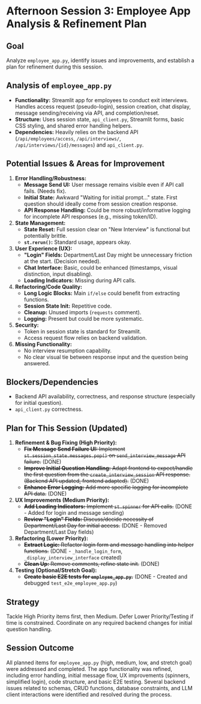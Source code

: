 # Afternoon Session 3: Employee App Analysis & Refinement Plan

## Goal
Analyze `employee_app.py`, identify issues and improvements, and establish a plan for refinement during this session.

## Analysis of `employee_app.py`

*   **Functionality:** Streamlit app for employees to conduct exit interviews. Handles access request (pseudo-login), session creation, chat display, message sending/receiving via API, and completion/reset.
*   **Structure:** Uses session state, `api_client.py`, Streamlit forms, basic CSS styling, and shared error handling helpers.
*   **Dependencies:** Heavily relies on the backend API (`/api/employees/access`, `/api/interviews/`, `/api/interviews/{id}/messages`) and `api_client.py`.

## Potential Issues & Areas for Improvement

1.  **Error Handling/Robustness:**
    *   **Message Send UI:** User message remains visible even if API call fails. (Needs fix).
    *   **Initial State:** Awkward "Waiting for initial prompt..." state. First question should ideally come from session creation response.
    *   **API Response Handling:** Could be more robust/informative logging for incomplete API responses (e.g., missing token/ID).
2.  **State Management:**
    *   **State Reset:** Full session clear on "New Interview" is functional but potentially brittle.
    *   **`st.rerun()`:** Standard usage, appears okay.
3.  **User Experience (UX):**
    *   **"Login" Fields:** Department/Last Day might be unnecessary friction at the start. (Decision needed).
    *   **Chat Interface:** Basic, could be enhanced (timestamps, visual distinction, input disabling).
    *   **Loading Indicators:** Missing during API calls.
4.  **Refactoring/Code Quality:**
    *   **Long Logic Blocks:** Main `if/else` could benefit from extracting functions.
    *   **Session State Init:** Repetitive code.
    *   **Cleanup:** Unused imports (`requests` comment).
    *   **Logging:** Present but could be more systematic.
5.  **Security:**
    *   Token in session state is standard for Streamlit.
    *   Access request flow relies on backend validation.
6.  **Missing Functionality:**
    *   No interview resumption capability.
    *   No clear visual tie between response input and the question being answered.

## Blockers/Dependencies

*   Backend API availability, correctness, and response structure (especially for initial question).
*   `api_client.py` correctness.

## Plan for This Session (Updated)

1.  **Refinement & Bug Fixing (High Priority):**
    *   ~~**Fix Message Send Failure UI:** Implement `st.session_state.messages.pop()` on `send_interview_message` API failure.~~ (DONE)
    *   ~~**Improve Initial Question Handling:** Adapt frontend to expect/handle the first question from the `create_interview_session` API response. (Backend API updated, frontend adapted).~~ (DONE)
    *   ~~**Enhance Error Logging:** Add more specific logging for incomplete API data.~~ (DONE)
2.  **UX Improvements (Medium Priority):**
    *   ~~**Add Loading Indicators:** Implement `st.spinner` for API calls.~~ (DONE - Added for login and message sending)
    *   ~~**Review "Login" Fields:** Discuss/decide necessity of Department/Last Day for initial access.~~ (DONE - Removed Department/Last Day fields)
3.  **Refactoring (Lower Priority):**
    *   ~~**Extract Logic:** Refactor login form and message handling into helper functions.~~ (DONE - `_handle_login_form`, `_display_interview_interface` created)
    *   ~~**Clean Up:** Remove comments, refine state init.~~ (DONE)
4.  **Testing (Optional/Stretch Goal):**
    *   ~~**Create basic E2E tests for `employee_app.py`.**~~ (DONE - Created and debugged `test_e2e_employee_app.py`)

## Strategy
Tackle High Priority items first, then Medium. Defer Lower Priority/Testing if time is constrained. Coordinate on any required backend changes for initial question handling.

## Session Outcome
All planned items for `employee_app.py` (high, medium, low, and stretch goal) were addressed and completed. The app functionality was refined, including error handling, initial message flow, UX improvements (spinners, simplified login), code structure, and basic E2E testing. Several backend issues related to schemas, CRUD functions, database constraints, and LLM client interactions were identified and resolved during the process. 